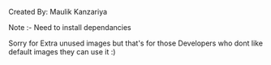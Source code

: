 Created By: Maulik Kanzariya 

Note :- Need to install dependancies

Sorry for Extra unused images but that's for those Developers who dont like default images they can use it :)
